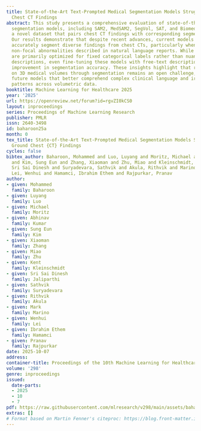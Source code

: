 ```yaml
---
title: State-of-the-Art Text-Prompted Medical Segmentation Models Struggle to Ground
  Chest CT Findings
abstract: This study presents a comprehensive evaluation of state-of-the-art text-prompted
  segmentation models, including SAM2, MedSAM2, SegVol, SAT, and BiomedParse, on ReXGrounding,
  a novel dataset that pairs chest CT findings with corresponding segmentation masks.
  Our results demonstrate that despite recent advances, current models struggle to
  accurately segment diverse findings from chest CTs, particularly when dealing with
  non-focal abnormalities described in natural language reports. While existing models
  are primarily optimized for fixed categorical labels rather than nuanced clinical
  descriptions, even fine-tuning these models with free-text descriptions yields limited
  improvement in segmentation accuracy. These insights highlight that report grounding
  on 3D medical volumes through segmentation remains an open challenge, necessitating
  future models that better comprehend complex clinical language and irregular object
  patterns across volumetric data.
booktitle: Machine Learning for Healthcare 2025
year: '2025'
url: https://openreview.net/forum?id=rgvZI0kCS0
layout: inproceedings
series: Proceedings of Machine Learning Research
publisher: PMLR
issn: 2640-3498
id: baharoon25a
month: 0
tex_title: State-of-the-Art Text-Prompted Medical Segmentation Models Struggle to
  Ground Chest {CT} Findings
cycles: false
bibtex_author: Baharoon, Mohammed and Luo, Luyang and Moritz, Michael and Kumar, Abhinav
  and Kim, Sung Eun and Zhang, Xiaoman and Zhu, Miao and Kleinschmidt, Kent and Jaliparthi,
  Sri Sai Dinesh and Suryadevara, Sathvik and Akula, Rithvik and Marino, Mark and
  Lei, Wenhui and Hamamci, Ibrahim Ethem and Rajpurkar, Pranav
author:
- given: Mohammed
  family: Baharoon
- given: Luyang
  family: Luo
- given: Michael
  family: Moritz
- given: Abhinav
  family: Kumar
- given: Sung Eun
  family: Kim
- given: Xiaoman
  family: Zhang
- given: Miao
  family: Zhu
- given: Kent
  family: Kleinschmidt
- given: Sri Sai Dinesh
  family: Jaliparthi
- given: Sathvik
  family: Suryadevara
- given: Rithvik
  family: Akula
- given: Mark
  family: Marino
- given: Wenhui
  family: Lei
- given: Ibrahim Ethem
  family: Hamamci
- given: Pranav
  family: Rajpurkar
date: 2025-10-07
address:
container-title: Proceedings of the 10th Machine Learning for Healthcare Conference
volume: '298'
genre: inproceedings
issued:
  date-parts:
  - 2025
  - 10
  - 7
pdf: https://raw.githubusercontent.com/mlresearch/v298/main/assets/baharoon25a/baharoon25a.pdf
extras: []
# Format based on Martin Fenner's citeproc: https://blog.front-matter.io/posts/citeproc-yaml-for-bibliographies/
---
```

